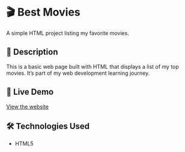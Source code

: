 # 🎬 Best Movies

A simple HTML project listing my favorite movies.

## 📄 Description

This is a basic web page built with HTML that displays a list of my top movies. It’s part of my web development learning journey.

## 🚀 Live Demo

[View the website](https://tabassumcs.github.io/2-Movie-Ranking/)

## 🛠️ Technologies Used

- HTML5
